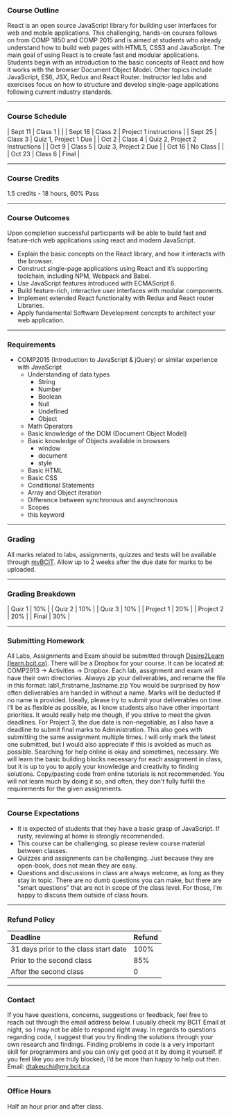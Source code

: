 ### Course Outline
React is an open source JavaScript library for building user interfaces for web and mobile applications.
This challenging, hands-on courses follows on from COMP 1850 and COMP 2015 and is aimed at students who already understand how to build web pages with HTML5, CSS3 and JavaScript.
The main goal of using React is to create fast and modular applications. Students begin with an introduction to the basic concepts of React and how it works with the browser Document Object Model. Other topics include JavaScript, ES6, JSX, Redux and React Router.
Instructor led labs and exercises focus on how to structure and develop single-page applications following current industry standards.

---

### Course Schedule

| Sept 11 | Class 1  |                                                |
| Sept 18 | Class 2  | Project 1 instructions                         |
| Sept 25 | Class 3  | Quiz 1, Project 1 Due                          |
| Oct 2   | Class 4  | Quiz 2, Project 2 Instructions                 |
| Oct 9   | Class 5  | Quiz 3, Project 2 Due                          |
| Oct 16  | No Class |                                                |
| Oct 23  | Class 6  | Final                                          |

---

### Course Credits
1.5 credits - 18 hours, 60% Pass

---

### Course Outcomes
Upon completion successful participants will be able to build fast and feature-rich web applications using react and modern JavaScript.

- Explain the basic concepts on the React library, and how it interacts with the browser.
- Construct single-page applications using React and it’s supporting toolchain, including NPM, Webpack and Babel.
- Use JavaScript features introduced with ECMAScript 6.
- Build feature-rich, interactive user interfaces with modular components.
- Implement extended React functionality with Redux and React router Libraries.
- Apply fundamental Software Development concepts to architect your web application.

---

### Requirements
- COMP2015 (Introduction to JavaScript & jQuery) or similar experience with JavaScript
  - Understanding of data types
    - String
    - Number
    - Boolean
    - Null
    - Undefined
    - Object
  - Math Operators
  - Basic knowledge of the DOM (Document Object Model)
  - Basic knowledge of Objects available in browsers
    - window
    - document
    - style
  - Basic HTML
  - Basic CSS
  - Conditional Statements
  - Array and Object iteration
  - Difference between synchronous and asynchronous
  - Scopes
  - this keyword

---

### Grading
All marks related to labs, assignments, quizzes and tests will be available through [myBCIT](my.bcit.ca). Allow up to 2 weeks after the due date for marks to be uploaded.

---

### Grading Breakdown

| Quiz 1      | 10%   |
| Quiz 2      | 10%   |
| Quiz 3      | 10%   |
| Project 1   | 20%   |
| Project 2   | 20%   |
| Final       | 30%   |

---

### Submitting Homework
All Labs, Assignments and Exam should be submitted through [Desire2Learn (learn.bcit.ca)](learn.bcit.ca).
There will be a Dropbox for your course. It can be located at: COMP2913 -> Activities -> Dropbox. Each lab, assignment and exam will have their own directories. Always zip your deliverables, and rename the file in this format: lab1_firstname_lastname.zip
You would be surprised by how often deliverables are handed in without a name. Marks will be deducted if no name is provided.
Ideally, please try to submit your deliverables on time. I’ll be as flexible as possible, as I know students also have other important priorities. It would really help me though, if you strive to meet the given deadlines. For Project 3, the due date is non-negotiable, as I also have a deadline to submit final marks to Administration.
This also goes with submitting the same assignment multiple times. I will only mark the latest one submitted, but I would also appreciate if this is avoided as much as possible.
Searching for help online is okay and sometimes, necessary. We will learn the basic building blocks necessary for each assignment in class, but it is up to you to apply your knowledge and creativity to finding solutions.
Copy/pasting code from online tutorials is not recommended. You will not learn much by doing it so, and often, they don't fully fulfill the requirements for the given assignments.

---

### Course Expectations
- It is expected of students that they have a basic grasp of JavaScript. If rusty, reviewing at home is strongly recommended.
- This course can be challenging, so please review course material between classes.
- Quizzes and assignments can be challenging. Just because they are open-book, does not mean they are easy.
- Questions and discussions in class are always welcome, as long as they stay in topic. There are no dumb questions you can make, but there are "smart questions" that are not in scope of the class level. For those, I'm happy to discuss them outside of class hours.

---

### Refund Policy

| Deadline                              | Refund |
| :------------------------------------ | :----- |
| 31 days prior to the class start date | 100%   |
| Prior to the second class             | 85%    |
| After the second class                | 0      |

---

### Contact
If you have questions, concerns, suggestions or feedback, feel free to reach out through the email address below. I usually check my BCIT Email at night, so I may not be able to respond right away.
In regards to questions regarding code, I suggest that you try finding the solutions through your own research and findings. Finding problems in code is a very important skill for programmers and you can only get good at it by doing it yourself. If you feel like you are truly blocked, I’d be more than happy to help out then.
Email: [dtakeuchi@my.bcit.ca](mailto:dtakeuchi@my.bcit.ca)

---

### Office Hours
Half an hour prior and after class.
